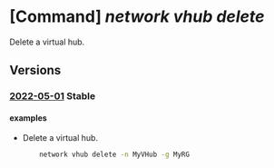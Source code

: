 # [Command] _network vhub delete_

Delete a virtual hub.

## Versions

### [2022-05-01](/Resources/mgmt-plane/L3N1YnNjcmlwdGlvbnMve30vcmVzb3VyY2Vncm91cHMve30vcHJvdmlkZXJzL21pY3Jvc29mdC5uZXR3b3JrL3ZpcnR1YWxodWJzL3t9/2022-05-01.xml) **Stable**

<!-- mgmt-plane /subscriptions/{}/resourcegroups/{}/providers/microsoft.network/virtualhubs/{} 2022-05-01 -->

#### examples

- Delete a virtual hub.
    ```bash
        network vhub delete -n MyVHub -g MyRG
    ```
